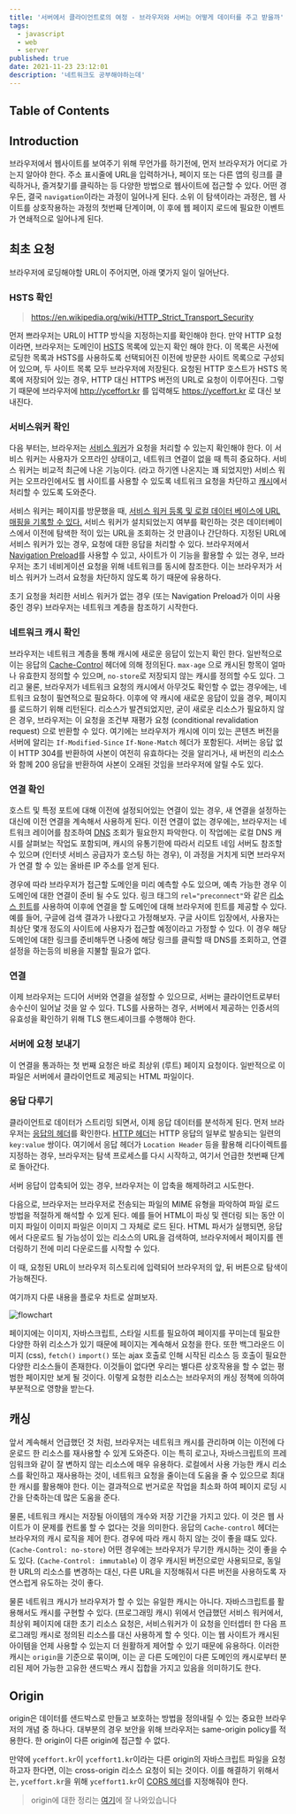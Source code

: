 ```yaml
---
title: '서버에서 클라이언트로의 여정 - 브라우저와 서버는 어떻게 데이터를 주고 받을까'
tags:
  - javascript
  - web
  - server
published: true
date: 2021-11-23 23:12:01
description: '네트워크도 공부해야하는데'
---
```


## Table of Contents

## Introduction

브라우저에서 웹사이트를 보여주기 위해 무언가를 하기전에, 먼저 브라우저가 어디로 가는지 알아야 한다. 주소 표시줄에 URL을 입력하거나, 페이지 또는 다른 앱의 링크를 클릭하거나, 즐겨찾기를 클릭하는 등 다양한 방법으로 웹사이트에 접근할 수 있다. 어떤 경우든, 결국 `navigation`이라는 과정이 일어나게 된다. 소위 이 탐색이라는 과정은, 웹 사이트를 상호작용하는 과정의 첫번째 단계이며, 이 후에 웹 페이지 로드에 필요한 이벤트가 연쇄적으로 일어나게 된다.

## 최초 요청

브라우저에 로딩해야할 URL이 주어지면, 아래 몇가지 일이 일어난다.

### HSTS 확인

> https://en.wikipedia.org/wiki/HTTP_Strict_Transport_Security

먼저 쁘라우저는 URL이 HTTP 방식을 지정하는지를 확인해야 한다. 만약 HTTP 요청이라면, 브라우저는 도메인이 [HSTS](https://developer.mozilla.org/en-US/docs/Web/HTTP/Headers/Strict-Transport-Security) 목록에 있는지 확인 해야 한다. 이 목록은 사전에 로딩한 목록과 HSTS를 사용하도록 선택되어진 이전에 방문한 사이트 목록으로 구성되어 있으며, 두 사이트 목록 모두 브라우저에 저장된다. 요청된 HTTP 호스트가 HSTS 목록에 저장되어 있는 경우, HTTP 대신 HTTPS 버전의 URL로 요청이 이루어진다. 그렇기 때문에 브라우저에 http://yceffort.kr 를 입력해도 https://yceffort.kr 로 대신 보내진다.

### 서비스워커 확인

다음 부터는, 브라우저는 [서비스 워커](https://developer.mozilla.org/en-US/docs/Web/API/Service_Worker_API)가 요청을 처리할 수 있는지 확인해야 한다. 이 서비스 워커는 사용자가 오프라인 상태이고, 네트워크 연결이 없을 때 특히 중요하다. 서비스 워커는 비교적 최근에 나온 기능이다. (라고 하기엔 나온지는 꽤 되었지만) 서비스 워커는 오프라인에서도 웹 사이트를 사용할 수 있도록 네트워크 요청을 차단하고 [캐시](https://developer.mozilla.org/en-US/docs/Web/API/Cache)에서 처리할 수 있도록 도와준다.

서비스 워커는 페이지를 방문했을 때, [서비스 워커 등록 및 로컬 데이터 베이스에 URL 매핑을 기록할 수 있다.](https://www.w3.org/TR/service-workers-1/#dfn-scope-to-registration-map) 서비스 워커가 설치되었는지 여부를 확인하는 것은 데이터베이스에서 이전에 탐색한 적이 있는 URL을 조회하는 것 만큼이나 간단하다. 지정된 URL에 서비스 워커가 있는 경우, 요청에 대한 응답을 처리할 수 있다. 브라우저에서 [Navigation Preload](https://developers.google.com/web/updates/2017/02/navigation-preload#the-solution)를 사용할 수 있고, 사이트가 이 기능을 활용할 수 있는 경우, 브라우저는 초기 네비게이션 요청을 위해 네트워크를 동시에 참조한다. 이는 브라우저가 서비스 워커가 느려서 요청을 차단하지 않도록 하기 때문에 유용하다.

초기 요청을 처리한 서비스 워커가 없는 경우 (또는 Navigation Preload가 이미 사용 중인 경우) 브라우저는 네트워크 계층을 참조하기 시작한다.

### 네트워크 캐시 확인

브라우저는 네트워크 계층을 통해 캐시에 새로운 응답이 있는지 확인 한다. 일반적으로 이는 응답의 [Cache-Control](https://developer.mozilla.org/en-US/docs/Web/HTTP/Headers/Cache-Control) 헤더에 의해 정의된다. `max-age` 으로 캐시된 항목이 얼마나 유효한지 정의할 수 있으며, `no-store`로 저장되지 않는 캐시를 정의할 수도 있다. 그리고 물론, 브라우저가 네트워크 요청의 캐시에서 아무것도 확인할 수 없는 경우에는, 네트워크 요청이 필연적으로 필요하다. 이후에 약 캐시에 새로운 응답이 있을 경우, 페이지를 로드하기 위해 리턴된다. 리소스가 발견되었지만, 굳이 새로운 리소스가 필요하지 않은 경우, 브라우저는 이 요청을 조건부 재평가 요청 (conditional revalidation request) 으로 반환할 수 있다. 여기에는 브라우저가 캐시에 이미 있는 콘텐츠 버전을 서버에 알리는 `If-Modified-Since` `If-None-Match` 헤더가 포함된다. 서버는 응답 없이 HTTP 304를 반환하여 사본이 여전히 유효하다는 것을 알리거나, 새 버전의 리소스와 함께 200 응답을 반환하여 사본이 오래된 것임을 브라우저에 알릴 수도 있다.

### 연결 확인

호스트 및 특정 포트에 대해 이전에 설정되어있는 연결이 있는 경우, 새 연결을 설정하는 대신에 이전 연결을 계속해서 사용하게 된다. 이전 연결이 없는 경우에는, 브라우저는 네트워크 레이어를 참조하여 [DNS](https://ko.wikipedia.org/wiki/%EB%8F%84%EB%A9%94%EC%9D%B8_%EB%84%A4%EC%9E%84_%EC%8B%9C%EC%8A%A4%ED%85%9C) 조회가 필요한지 파악한다. 이 작업에는 로컬 DNS 캐시를 살펴보는 작업도 포함되며, 캐시의 유통기한에 따라서 리모트 네임 서버도 참조할 수 있으며 (인터넷 서비스 공급자가 호스팅 하는 경우), 이 과정을 거치게 되면 브라우저가 연결 할 수 있는 올바른 IP 주소를 얻게 된다.

경우에 따라 브라우저가 접근할 도메인을 미리 예측할 수도 있으며, 예측 가능한 경우 이 도메인에 대한 연결이 준비 될 수도 있다. 링크 태그의 `rel="preconnect"`와 같은 [리소스 힌트](https://www.w3.org/TR/resource-hints/)를 사용하여 이후에 연결을 할 도메인에 대해 브라우저에 힌트를 제공할 수 있다. 예를 들어, 구글에 검색 결과가 나왔다고 가정해보자. 구글 사이트 입장에서, 사용자는 최상단 몇개 정도의 사이트에 사용자가 접근할 예정이라고 가정할 수 있다. 이 경우 해당 도메인에 대한 링크를 준비해두면 나중에 해당 링크를 클릭할 때 DNS를 조회하고, 연결설정을 하는등의 비용을 지불할 필요가 없다.

### 연결

이제 브라우저는 드디어 서버와 연결을 설정할 수 있으므로, 서버는 클라이언트로부터 송수신이 일어날 것을 알 수 있다. TLS를 사용하는 경우, 서버에서 제공하는 인증서의 유효성을 확인하기 위해 TLS 핸드셰이크를 수행해야 한다.

### 서버에 요청 보내기

이 연결을 통과하는 첫 번째 요청은 바로 최상위 (루트) 페이지 요청이다. 일반적으로 이 파일은 서버에서 클라이언트로 제공되는 HTML 파일이다.

### 응답 다루기

클라이언트로 데이터가 스트리밍 되면서, 이제 응답 데이터를 분석하게 된다. 먼저 브라우저는 [응답의 헤더](https://developer.mozilla.org/en-US/docs/Glossary/Response_header)를 확인한다. [HTTP 헤더](https://developer.mozilla.org/en-US/docs/Web/HTTP/Headers)는 HTTP 응답의 일부로 발송되는 일련의 `key:value` 쌍이다. 여기에서 응답 헤더가 `Location Header` 등을 활용해 리다이렉트를 지정하는 경우, 브라우저는 탐색 프로세스를 다시 시작하고, 여기서 언급한 첫번째 단계로 돌아간다.

서버 응답이 압축되어 있는 경우, 브라우저는 이 압축을 해제하려고 시도한다.

다음으로, 브라우저는 브라우저로 전송되는 파일의 MIME 유형을 파악하여 파일 로드 방법을 적절하게 해석할 수 있게 된다. 예를 들어 HTML이 파싱 및 렌더링 되는 동안 이미지 파일이 이미지 파일은 이미지 그 자체로 로드 된다. HTML 파서가 실행되면, 응답에서 다운로드 될 가능성이 있는 리소스의 URL을 검색하여, 브라우저에서 페이지를 렌더링하기 전에 미리 다운로드를 시작할 수 있다.

이 때, 요청된 URL이 브라우저 히스토리에 입력되어 브라우저의 앞, 뒤 버튼으로 탐색이 가능해진다.

여기까지 다룬 내용을 플로우 차트로 살펴보자.

![flowchart](./images/flowchart.png)

페이지에는 이미지, 자바스크립트, 스타일 시트를 필요하여 페이지를 꾸미는데 필요한 다양한 하위 리소스가 있기 때문에 페이지는 계속해서 요청을 한다. 또한 백그라운드 이미지 (css), `fetch()` `import()` 또는 ajax 호출로 인해 시작된 리소스 등 호출이 필요한 다양한 리소스들이 존재한다. 이것들이 없다면 우리는 별다른 상호작용을 할 수 없는 평범한 페이지만 보게 될 것이다. 이렇게 요청한 리소스는 브라우저의 캐싱 정책에 의하여 부분적으로 영향을 받는다.

## 캐싱

앞서 계속해서 언급했던 것 처럼, 브라우저는 네트워크 캐시를 관리하며 이는 이전에 다운로드 한 리소스를 재사용할 수 있게 도와준다. 이는 특히 로고나, 자바스크립트의 프레임워크와 같이 잘 변하지 않는 리소스에 매우 유용하다. 로컬에서 사용 가능한 캐시 리소스를 확인하고 재사용하는 것이, 네트워크 요청을 줄이는데 도움을 줄 수 있으므로 최대한 캐시를 활용해야 한다. 이는 결과적으로 번거로운 작업을 최소화 하여 페이지 로딩 시간을 단축하는데 많은 도움을 준다.

물론, 네트워크 캐시는 저장될 아이템의 개수와 저장 기간을 가지고 있다. 이 것은 웹 사이트가 이 문제를 컨트롤 할 수 없다는 것을 의미한다. 응답의 `Cache-control` 헤더는 브라우저의 캐시 로직을 제어 한다. 경우에 따라 캐시 하지 않는 것이 좋을 떄도 있다. (`Cache-Control: no-store`) 어떤 경우에는 브라우저가 무기한 캐시하는 것이 좋을 수도 있다. (`Cache-Control: immutable`) 이 경우 캐시된 버전으로만 사용되므로, 동일한 URL의 리소스를 변경하는 대신, 다른 URL을 지정해줘서 다른 버전을 사용하도록 자연스럽게 유도하는 것이 좋다.

물론 네트워크 캐시가 브라우저가 할 수 있는 유일한 캐시는 아니다. 자바스크립트를 활용해서도 캐시를 구현할 수 있다. (프로그래밍 캐시) 위에서 언급했던 서비스 워커에서, 최상위 페이지에 대한 초기 리소스 요청은, 서비스워커가 이 요청을 인터셉터 한 다음 프로그래밍 캐시로 정의된 리소스를 대신 사용하게 할 수 잇다. 이는 웹 사이트가 캐시된 아이템을 언제 사용할 수 있는지 더 원활하게 제어할 수 있기 때문에 유용하다. 이러한 캐시는 `origin`을 기준으로 묶이며, 이는 곧 다른 도메인이 다른 도메인의 캐시로부터 분리된 제어 가능한 고유한 샌드박스 캐시 집합을 가지고 있음을 의미하기도 한다.

## Origin

origin은 데이터를 샌드박스로 만들고 보호하는 방법을 정의내릴 수 있는 중요한 브라우저의 개념 중 하나다. 대부분의 경우 보안을 위해 브라우저는 same-origin policy를 적용한다. 한 origin이 다른 origin에 접근할 수 없다.

만약에 `yceffort.kr`이 `yceffort1.kr`이라는 다른 origin의 자바스크립트 파일을 요청하고자 한다면, 이는 cross-origin 리소스 요청이 되는 것이다. 이를 해결하기 위해서는, `yceffort.kr`을 위해 `yceffort1.kr`이 [CORS 헤더](https://developer.mozilla.org/en-US/docs/Web/HTTP/CORS)를 지정해줘야 한다.

> origin에 대한 정리는 [여기](/2020/09/referer-and-referrer-policy#origin)에 잘 나와있습니다
